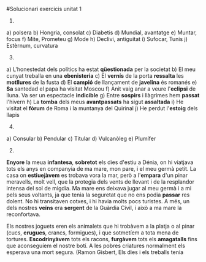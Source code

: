 #Solucionari exercicis unitat 1

1. 
a) polsera
b) Hongria, consolat
c) Diabetis
d) Mundial, avantatge
e) Muntar, focus
f) Mite, Prometeu
g) Mode
h) Declivi, antiguitat
i) Sufocar, Tunis
j) Estèrnum, curvatura

3. 
a) L'honestedat dels polítics ha estat **qüestionada** per la societat
b) El meu cunyat treballa en una **ebenisteria**
c) El **vernís** de la porta **ressalta** les **motllures** de la fusta
d) El **campió** de llançament de **javelina** és romanés
e) **Sa** santedad el papa ha visitat Moscou
f) Anit vaig anar a veure l'**eclipsi** de lluna. Va ser un espectacle **indicible**
g) Entre **sospirs** i llàgrimes hem **passat** l'hivern
h) La **tomba** dels meus **avantpassats** ha sigut **assaltada**
i) He visitat el **fòrum** de Roma i la muntanya del Quirinal
j) He perdut l'**estoig** dels llapis

4.
a) Consular
b) Pendular
c) Titular
d) Vulcanòleg
e) Plumífer

2. 
**Enyore** la meua **infantesa**, **sobretot** els dies d'estiu a Dénia, 
on hi viatjava tots els anys en companyia de ma mare, mon pare, i el meu germà petit.
La casa on **estiuejàvem** es trobava vora la mar, però a l'**empara** d'un pinar 
meravells, molt vell, que la protegia dels vents de llevant i de la resplandor intensa
del sol de migdia. Ma mare ens deixava jugar al meu germà i a mi pels seus voltants, 
ja que tenia la seguretat que no ens podia **passar** res dolent. No hi transitaven cotxes,
i hi havia molts pocs turistes. A més, un dels nostres **veïns** era **sergent** de la 
Guàrdia Civil, i això a ma mare la reconfortava.

Els nostres joguets eren els animalets que hi trobàvem a la platja o al pinar (cucs, 
**erugues**, crancs, formigues), i que sotmetíem a tota mena de tortures. **Escodrinyàvem**
tots els racons, **furgàvem** tots els **amagatalls** fins que aconseguíem el nostre botí. 
A les pobres criatures normalment els esperava una mort segura. (Ramon Gisbert, Els dies i els treballs
tenia 
